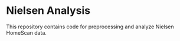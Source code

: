 # Nielsen Analysis

This repository contains code for preprocessing and analyze Nielsen HomeScan data.
